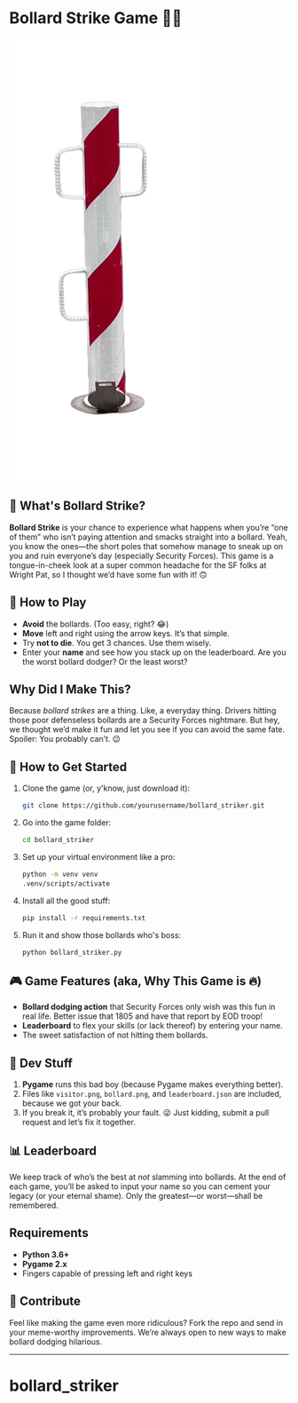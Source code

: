 # Bollard Strike Game 🚗💥

![Bollard Strike Logo](./bollard.png)

## 🛑 What's Bollard Strike? 

**Bollard Strike** is your chance to experience what happens when you’re “one of them” who isn’t paying attention and smacks straight into a bollard. Yeah, you know the ones—the short poles that somehow manage to sneak up on you and ruin everyone’s day (especially Security Forces). This game is a tongue-in-cheek look at a super common headache for the SF folks at Wright Pat, so I thought we’d have some fun with it! 🙃

## 🎯 How to Play

- **Avoid** the bollards. (Too easy, right? 😂)
- **Move** left and right using the arrow keys. It’s that simple.
- Try **not to die**. You get 3 chances. Use them wisely.
- Enter your **name** and see how you stack up on the leaderboard. Are you the worst bollard dodger? Or the least worst?

## Why Did I Make This? 

Because *bollard strikes* are a thing. Like, a everyday thing. Drivers hitting those poor defenseless bollards are a Security Forces nightmare. But hey, we thought we’d make it fun and let you see if you can avoid the same fate. Spoiler: You probably can’t. 😉

## 🚗 How to Get Started

1. Clone the game (or, y'know, just download it):
    ```bash
    git clone https://github.com/yourusername/bollard_striker.git
    ```

2. Go into the game folder:
    ```bash
    cd bollard_striker
    ```

3. Set up your virtual environment like a pro:
    ```bash
    python -m venv venv
    .venv/scripts/activate 
    ```

4. Install all the good stuff:
    ```bash
    pip install -r requirements.txt
    ```

5. Run it and show those bollards who's boss:
    ```bash
    python bollard_striker.py
    ```

## 🎮 Game Features (aka, Why This Game is 🔥)

- **Bollard dodging action** that Security Forces only wish was this fun in real life. Better issue that 1805 and have that report by EOD troop!
- **Leaderboard** to flex your skills (or lack thereof) by entering your name.
- The sweet satisfaction of not hitting them bollards.

## 🤖 Dev Stuff

1. **Pygame** runs this bad boy (because Pygame makes everything better).
2. Files like `visitor.png`, `bollard.png`, and `leaderboard.json` are included, because we got your back.
3. If you break it, it’s probably your fault. 😜 Just kidding, submit a pull request and let’s fix it together.

## 📊 Leaderboard

We keep track of who’s the best at *not* slamming into bollards. At the end of each game, you’ll be asked to input your name so you can cement your legacy (or your eternal shame). Only the greatest—or worst—shall be remembered.

## Requirements

- **Python 3.6+**
- **Pygame 2.x**
- Fingers capable of pressing left and right keys 


## 🙌 Contribute

Feel like making the game even more ridiculous? Fork the repo and send in your meme-worthy improvements. We’re always open to new ways to make bollard dodging hilarious.

---
# bollard_striker
